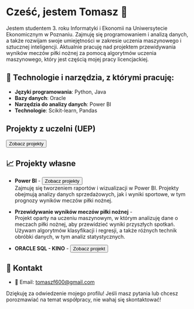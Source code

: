 # Cześć, jestem Tomasz 👋

Jestem studentem 3. roku Informatyki i Ekonomii na Uniwersytecie Ekonomicznym w Poznaniu. Zajmuję się programowaniem i analizą danych, a także rozwijam swoje umiejętności w zakresie uczenia maszynowego i sztucznej inteligencji. Aktualnie pracuję nad projektem przewidywania wyników meczów piłki nożnej za pomocą algorytmów uczenia maszynowego, który jest częścią mojej pracy licencjackiej.

## 🔧 Technologie i narzędzia, z którymi pracuję:

- **Języki programowania**: Python, Java
- **Bazy danych**: Oracle
- **Narzędzia do analizy danych**: Power BI
- **Technologie**: Scikit-learn, Pandas

## Projekty z uczelni (UEP)

<a href="https://github.com/toniemasz/PowerBI_projects" target="_blank"><button>Zobacz projekty</button></a>

## 📈 Projekty własne

- **Power BI** - <a href="https://github.com/toniemasz/PowerBI_projects" target="_blank"><button>Zobacz projekty</button></a>  
  Zajmuję się tworzeniem raportów i wizualizacji w Power BI. Projekty obejmują analizy danych sprzedażowych, jak i wyniki sportowe, w tym prognozy wyników meczów piłki nożnej.

- **Przewidywanie wyników meczów piłki nożnej** -  
  Projekt oparty na uczeniu maszynowym, w którym analizuję dane o meczach piłki nożnej, aby przewidzieć wyniki przyszłych spotkań. Używam algorytmów klasyfikacji i regresji, a także różnych technik obróbki danych, w tym analiz statystycznych.

- **ORACLE SQL - KINO** - <a href="https://github.com/Dominik-Filipiak/Projekt_SQL" target="_blank"><button>Zobacz projekt</button></a>

## 📣 Kontakt

- 📧 Email: [tomaszf600@gmail.com](mailto:tomaszf600@gmail.com)

Dziękuję za odwiedzenie mojego profilu! Jeśli masz pytania lub chcesz porozmawiać na temat współpracy, nie wahaj się skontaktować! 
